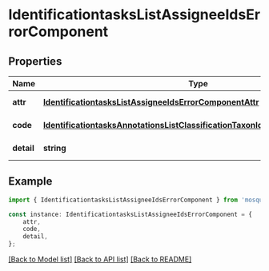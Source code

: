 # IdentificationtasksListAssigneeIdsErrorComponent


## Properties

Name | Type | Description | Notes
------------ | ------------- | ------------- | -------------
**attr** | [**IdentificationtasksListAssigneeIdsErrorComponentAttr**](IdentificationtasksListAssigneeIdsErrorComponentAttr.md) |  | [default to undefined]
**code** | [**IdentificationtasksAnnotationsListClassificationTaxonIdsErrorComponentCode**](IdentificationtasksAnnotationsListClassificationTaxonIdsErrorComponentCode.md) |  | [default to undefined]
**detail** | **string** |  | [default to undefined]

## Example

```typescript
import { IdentificationtasksListAssigneeIdsErrorComponent } from 'mosquito-alert';

const instance: IdentificationtasksListAssigneeIdsErrorComponent = {
    attr,
    code,
    detail,
};
```

[[Back to Model list]](../README.md#documentation-for-models) [[Back to API list]](../README.md#documentation-for-api-endpoints) [[Back to README]](../README.md)
